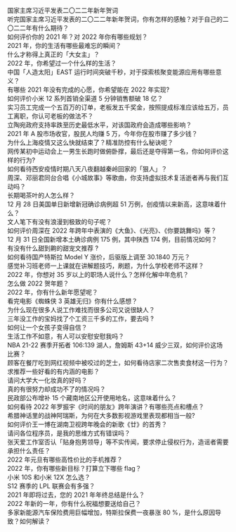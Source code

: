 国家主席习近平发表二〇二二年新年贺词  
听完国家主席习近平发表的二〇二二年新年贺词，你有怎样的感触？对于自己的二〇二二年有什么期待？  
如何评价你的 2021 年？对 2022 年你有哪些规划？  
2021 年，你的生活有哪些最难忘的瞬间？  
什么才称得上真正的「大女主」？  
2022 年，你希望过一个什么样的生活？  
中国「人造太阳」EAST 运行时间突破千秒，对于探索核聚变能源应用有哪些意义？  
有哪些 2021 年没有完成的心愿，你希望能在 2022 年实现?  
如何评价小米 12 系列首销全渠道 5 分钟销售额破 18 亿？  
实习员工完成一个五百万的订单，老板发五千奖金，按照提成标准应该给五万，员工离职，你认可老板的做法不？  
立陶宛政府支持率跌至历史最低水平，对该国政府会造成哪些影响？  
2021 年 A 股市场收官，股民人均赚 5 万，今年你在股市赚了多少钱？  
为什么上海疫情又这么快就结束了？精准防控有什么秘诀呢？  
网传某初中运动会上一男生长跑时做俯卧撑，最后还是夺得第一名，你如何评价这样的行为?  
如何看待西安疫情时期八天八夜翻越秦岭回家的「狠人」？  
周深、邓丽君同台合唱《小城故事》等歌曲，你支持虚拟技术复活逝者再与我们互动吗？  
长期喝茶叶的人怎么样？  
12 月 28 日美国单日新增新冠确诊病例超 51 万例，创疫情以来新高，这意味着什么？  
文人笔下有没有浪漫到极致的句子呢？  
如何评价周深在 2022 年跨年中表演的《大鱼》、《光亮》、《你要跳舞吗》等？  
12 月 31 日全国新增本土确诊病例 175 例，其中陕西  174 例，目前情况如何？  
有没有什么甜到齁的甜宠文推荐   ?  
如何看待国产特斯拉 Model Y 涨价，后驱版上调至 30.1840 万元？  
感觉补习班老师一上课就在讲解题技巧，刷题，为什么学校老师不这样？  
2022 年，你想对 35 岁以上的职场人说什么？怎样化解中年危机？  
怎么做 2022 贺年题？  
2022 年，你有什么新年愿望呢？  
看完电影《蜘蛛侠 3 英雄无归》你有什么感想？  
为什么现在很多人说工作难找而很多公司又说很缺人？  
三年没工作的宝妈找了个工资三千多的工作，要去吗 ?  
如何让一个女孩子变得自信？  
生活工作不如意，有人可以安慰安慰我吗？  
NBA 21-22 赛季开拓者 106:139 湖人，詹姆斯 43+14 威少三双，如何评价这场比赛？  
顾客在餐厅吃到网红视频中被咬过的芝士，如何看待店家二次售卖食材这一行为？  
求推荐一些好看的有内涵的电影？  
请问大学大一化妆真的好吗？  
真的有很努力却成功不了的情况吗？  
民政部公布增补 15 个藏南地区公开使用地名，这意味着什么？  
如何看待 2022 年罗振宇《时间的朋友》跨年演讲？有哪些亮点和槽点？  
希腊神话里的战神阿瑞斯，为何在大多数影视游戏里表现都相当一般?  
如何评价王一博在湖南卫视跨年晚会的新歌《廿》的首秀？  
请问各位程序员，是我的思维方式有错误吗？  
张天爱工作室否认「贴身抱男领导」等不实传闻，要求停止侵权行为，造谣者需要承担什么责任？  
2022 年元旦有哪些高性价比的手机推荐？  
2022 年，你有哪些新目标？打算立下哪些 flag？  
小米 10S 和小米 12X 怎么选？  
S12 赛季的 LPL 联赛会有多强？  
2021 年即将过去，您的 2021 年年终总结是什么？  
2022 年新的一年，你有什么祝福想要送给自己？  
多家新能源汽车保险费用巨幅增加，特斯拉保费一夜暴涨 80 %，是什么原因导致？如何解读？  
